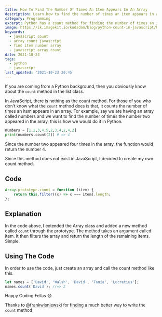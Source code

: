 ```yaml
---
title: How To Find The Number Of Times An Item Appears In An Array
description: Learn how to find the number of times an item appears in an array in JavaScript
category: Programming
excerpt: Python has a count method for finding the number of times an item appears in an array, learn how to do that in JavaScript since it does not have that method
image: https://ik.imagekit.io/kudadam/blog/python-count-in-javascript/hero.jpg
keywords:
  - javascript count
  - array count javascript
  - find item number array
  - javascript array count
date: 2021-10-23
tags:
  - python
  - javascript
last_updated: '2021-10-23 20:45'
---
```


<p class="intro">
    If you are coming from a Python background, then you obviously know about the <code>count</code> method in the list class.
</p>

In JavaScript, there is nothing as the count method. For those of you who don't know what the `count` method does is that, it counts the number of times an item appears in an array. For example, say we are having an array called numbers and we want to find the number of times the number two appeared in the array, this is how we would do it in Python.

```python
numbers = [1,2,3,4,5,2,3,4,2,4,2]
print(numbers.count(2)) # => 4
```

Since the number two appeared four times in the array, the function would return the number 4.

Since this method does not exist in JavaScript, I decided to create my own count method.

## Code

```javascript
Array.prototype.count = function (item) {
	return this.filter((x) => x === item).length;
};
```

## Explanation

In the code above, I extended the Array class and added a new method called `count` through the prototype. The method takes an argument called item. It then filters the array and return the length of the remaining items.
Simple.

## Using The Code

In order to use the code, just create an array and call the count method like this.

```javascript
let names = ['David', 'Walsh', 'David', 'Tania', 'Lucretius'];
names.count('David'); //=> 2
```

Happy Coding Fellas :smile:

<aside class="note note__info">
	Thanks to <a href="https://dev.to/frankwisniewski">@frankwisniewski</a> for <a href="https://dev.to/frankwisniewski/comment/1j5oj">finding</a> a much better way to write the <code>count</code> method
</aside>

